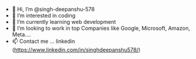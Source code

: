 - 👋 Hi, I’m @singh-deepanshu-578
- 👀 I’m interested in coding
- 🌱 I’m currently learning web development
- 💞️ I’m looking to work in top Companies like Google, Microsoft, Amazon, Meta....
- 📫 Contact me ... linkedin (https://www.linkedin.com/in/singhdeepanshu578/)
<!---
singh-deepanshu-578/singh-deepanshu-578 is a ✨ special ✨ repository because its `README.md` (this file) appears on your GitHub profile.
You can click the Preview link to take a look at your changes.
--->
